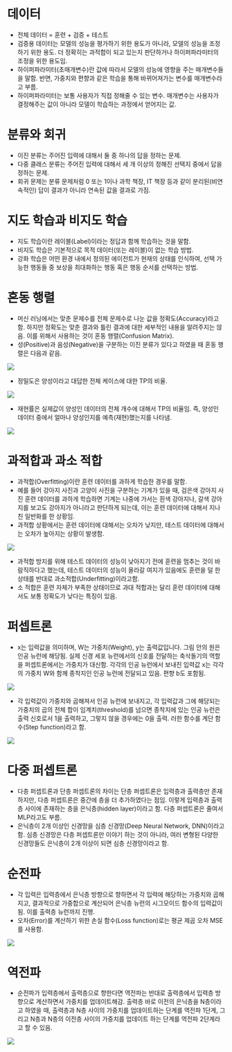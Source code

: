 # 데이터
- 전체 데이터 = 훈련 + 검증 + 테스트
- 검증용 데이터는 모델의 성능을 평가하기 위한 용도가 아니라, 모델의 성능을 조정하기 위한 용도. 더 정확히는 과적합이 되고 있는지 판단하거나 하이퍼파라미터의 조정을 위한 용도임.
- 하이퍼파라미터(초매개변수)란 값에 따라서 모델의 성능에 영향을 주는 매개변수들을 말함. 반면, 가중치와 편향과 같은 학습을 통해 바뀌어져가는 변수를 매개변수라고 부름.
- 하이퍼파라미터는 보통 사용자가 직접 정해줄 수 있는 변수. 매개변수는 사용자가 결정해주는 값이 아니라 모델이 학습하는 과정에서 얻어지는 값.

# 분류와 회귀
- 이진 분류는 주어진 입력에 대해서 둘 중 하나의 답을 정하는 문제.
- 다중 클래스 분류는 주어진 입력에 대해서 세 개 이상의 정해진 선택지 중에서 답을 정하는 문제.
- 회귀 문제는 분류 문제처럼 0 또는 1이나 과학 책장, IT 책장 등과 같이 분리된(비연속적인) 답이 결과가 아니라 연속된 값을 결과로 가짐.

# 지도 학습과 비지도 학습
- 지도 학습이란 레이블(Label)이라는 정답과 함께 학습하는 것을 말함.
- 비지도 학습은 기본적으로 목적 데이터(또는 레이블)이 없는 학습 방법.
- 강화 학습은 어떤 환경 내에서 정의된 에이전트가 현재의 상태를 인식하여, 선택 가능한 행동들 중 보상을 최대화하는 행동 혹은 행동 순서를 선택하는 방법.

# 혼동 행렬
- 머신 러닝에서는 맞춘 문제수를 전체 문제수로 나눈 값을 정확도(Accuracy)라고 함. 하지만 정확도는 맞춘 결과와 틀린 결과에 대한 세부적인 내용을 알려주지는 않음. 이를 위해서 사용하는 것이 혼동 행렬(Confusion Matrix).
- 성(Positive)과 음성(Negative)을 구분하는 이진 분류가 있다고 하였을 때 혼동 행렬은 다음과 같음.
  
![](../img/06.1readme.png)
- 정밀도은 양성이라고 대답한 전체 케이스에 대한 TP의 비율.

![](../img/06.2readme.png)

- 재현률은 실제값이 양성인 데이터의 전체 개수에 대해서 TP의 비율임. 즉, 양성인 데이터 중에서 얼마나 양성인지를 예측(재현)했는지를 나타냄.

![](../img/06.3readme.png)

# 과적합과 과소 적합
- 과적합(Overfitting)이란 훈련 데이터를 과하게 학습한 경우를 말함. 
- 예를 들어 강아지 사진과 고양이 사진을 구분하는 기계가 있을 때, 검은색 강아지 사진 훈련 데이터를 과하게 학습하면 기계는 나중에 가서는 흰색 강아지나, 갈색 강아지를 보고도 강아지가 아니라고 판단하게 되는데, 이는 훈련 데이터에 대해서 지나친 일반화를 한 상황임.
- 과적합 상황에서는 훈련 데이터에 대해서는 오차가 낮지만, 테스트 데이터에 대해서는 오차가 높아지는 상황이 발생함.

![](../img/06.4readme.png)
- 과적합 방지를 위해 테스트 데이터의 성능이 낮아지기 전에 훈련을 멈추는 것이 바람직하다고 했는데, 테스트 데이터의 성능이 올라갈 여지가 있음에도 훈련을 덜 한 상태를 반대로 과소적합(Underfitting)이라고함.
- 소 적합은 훈련 자체가 부족한 상태이므로 과대 적합과는 달리 훈련 데이터에 대해서도 보통 정확도가 낮다는 특징이 있음.

# 퍼셉트론
- x는 입력값을 의미하며, W는 가중치(Weight), y는 출력값입니다. 그림 안의 원은 인공 뉴런에 해당됨. 실제 신경 세포 뉴런에서의 신호를 전달하는 축삭돌기의 역할을 퍼셉트론에서는 가중치가 대신함. 각각의 인공 뉴런에서 보내진 입력값 x는 각각의 가중치 W와 함께 종착지인 인공 뉴런에 전달되고 있음. 편향 b도 포함됨.

![](../img/06.5readme.png)
- 각 입력값이 가중치와 곱해져서 인공 뉴런에 보내지고, 각 입력값과 그에 해당되는 가중치의 곱의 전체 합이 임계치(threshold)를 넘으면 종착지에 있는 인공 뉴런은 출력 신호로서 1을 출력하고, 그렇지 않을 경우에는 0을 출력. 러한 함수를 계단 함수(Step function)라고 함.

![](../img/06.6readme.png)

# 다중 퍼셉트론
- 다층 퍼셉트론과 단층 퍼셉트론의 차이는 단층 퍼셉트론은 입력층과 출력층만 존재하지만, 다층 퍼셉트론은 중간에 층을 더 추가하였다는 점임. 이렇게 입력층과 출력층 사이에 존재하는 층을 은닉층(hidden layer)이라고 함.  다층 퍼셉트론은 줄여서 MLP라고도 부름.
- 은닉층이 2개 이상인 신경망을 심층 신경망(Deep Neural Network, DNN)이라고 함. 심층 신경망은 다층 퍼셉트론만 이야기 하는 것이 아니라, 여러 변형된 다양한 신경망들도 은닉층이 2개 이상이 되면 심층 신경망이라고 함.

# 순전파
- 각 입력은 입력층에서 은닉층 방향으로 향하면서 각 입력에 해당하는 가중치와 곱해지고, 결과적으로 가중합으로 계산되어 은닉층 뉴런의 시그모이드 함수의 입력값이 됨. 이를 출력층 뉴런까지 진행.
- 오차(Error)를 계산하기 위한 손실 함수(Loss function)로는 평균 제곱 오차 MSE를 사용함.

![](../img/06.7readme.png)

# 역전파
- 순전파가 입력층에서 출력층으로 향한다면 역전파는 반대로 출력층에서 입력층 방향으로 계산하면서 가중치를 업데이트해감. 출력층 바로 이전의 은닉층을 N층이라고 하였을 때, 출력층과 N층 사이의 가중치를 업데이트하는 단계를 역전파 1단계, 그리고 N층과 N층의 이전층 사이의 가중치를 업데이트 하는 단계를 역전파 2단계라고 할 수 있음.

![](../img/06.8readme.png)
